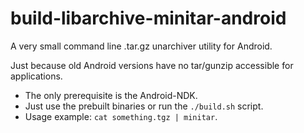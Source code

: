# build-libarchive-minitar-android
A very small command line .tar.gz unarchiver utility for Android.

Just because old Android versions have no tar/gunzip accessible for applications.

* The only prerequisite is the Android-NDK.
* Just use the prebuilt binaries or run the `./build.sh` script.
* Usage example: `cat something.tgz | minitar`.
